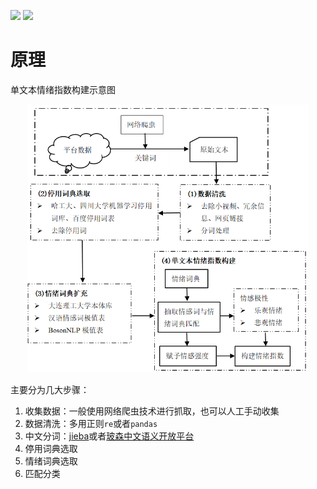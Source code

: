 <a href="https://www.python.org/downloads/"><img  src="https://img.shields.io/badge/python-3.6%2B-brightgreen"></a>
<a href="https://github.com/fxsjy/jieba"><img src="https://img.shields.io/badge/jieba-0.42.1-blue"></a>


# 原理

单文本情绪指数构建示意图

<div align=center><img src= "https://raw.githubusercontent.com/lei940324/picture/master/typora202004/13/152730-390512.png" width="450"></div>

主要分为几大步骤：

1. 收集数据：一般使用网络爬虫技术进行抓取，也可以人工手动收集
2. 数据清洗：多用正则`re`或者`pandas`
3. 中文分词：[jieba](https://github.com/fxsjy/jieba)或者[玻森中文语义开放平台](https://bosonnlp.com/)
4. 停用词典选取
5. 情绪词典选取
6. 匹配分类